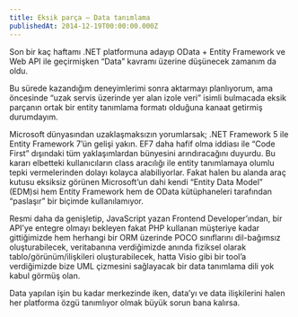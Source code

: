 ```yaml
---
title: Eksik parça — Data tanımlama
publishedAt: 2014-12-19T00:00:00.000Z
---
```


Son bir kaç haftamı .NET platformuna adayıp OData + Entity Framework ve Web API
ile geçirmişken “Data” kavramı üzerine düşünecek zamanım da oldu.

Bu sürede kazandığım deneyimlerimi sonra aktarmayı planlıyorum, ama öncesinde
“uzak servis üzerinde yer alan izole veri” isimli bulmacada eksik parçanın ortak
bir entity tanımlama formatı olduğuna kanaat getirmiş durumdayım.

Microsoft dünyasından uzaklaşmaksızın yorumlarsak; .NET Framework 5 ile Entity
Framework 7’ün gelişi yakın. EF7 daha hafif olma iddiası ile “Code First”
dışındaki tüm yaklaşımlardan bünyesini arındıracağını duyurdu. Bu kararı
elbetteki kullanıcıların class aracılığı ile entity tanımlamaya olumlu tepki
vermelerinden dolayı kolayca alabiliyorlar. Fakat halen bu alanda araç kutusu
eksiksiz görünen Microsoft’un dahi kendi “Entity Data Model” (EDM)si hem Entity
Framework hem de OData kütüphaneleri tarafından “paslaşır” bir biçimde
kullanılamıyor.

Resmi daha da genişletip, JavaScript yazan Frontend Developer’ından, bir API’ye
entegre olmayı bekleyen fakat PHP kullanan müşteriye kadar gittiğimizde hem
herhangi bir ORM üzerinde POCO sınıflarını dil-bağımsız oluşturabilecek,
veritabanına verdiğimizde anında fiziksel olarak tablo/görünüm/ilişkileri
oluşturabilecek, hatta Visio gibi bir tool’a verdiğimizde bize UML çizmesini
sağlayacak bir data tanımlama dili yok kabul görmüş olan.

Data yapılan işin bu kadar merkezinde iken, data’yı ve data ilişkilerini halen
her platforma özgü tanımlıyor olmak büyük sorun bana kalırsa.
